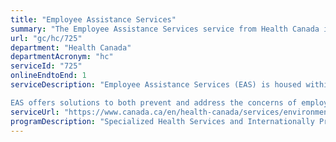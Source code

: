```yaml
---
title: "Employee Assistance Services"
summary: "The Employee Assistance Services service from Health Canada is available end-to-end online, according to the GC Service Inventory."
url: "gc/hc/725"
department: "Health Canada"
departmentAcronym: "hc"
serviceId: "725"
onlineEndtoEnd: 1
serviceDescription: "Employee Assistance Services (EAS) is housed within Health Canada. It supports federal departments with their workplace wellness initiatives, including the provision of Employee Assistance Program (EAP), Trauma, and post-incident support. It also provides specifically designed programs for employees who are at-risk as a result of their work.

EAS offers solutions to both prevent and address the concerns of employers, employees, and immediate family members. - (CSB)"
serviceUrl: "https://www.canada.ca/en/health-canada/services/environmental-workplace-health/occupational-health-safety/employee-assistance-services.html"
programDescription: "Specialized Health Services and Internationally Protected Persons Program"
---
```

